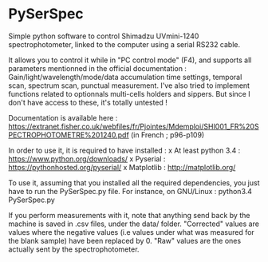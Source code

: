 # PySerSpec
Simple python software to control Shimadzu UVmini-1240 spectrophotometer, linked to the computer using a serial RS232 cable.

It allows you to control it while in "PC control mode" (F4), and supports all parameters mentionned in the official documentation :
Gain/light/wavelength/mode/data accumulation time settings, temporal scan, spectrum scan, punctual measurement.
I've also tried to implement functions related to optionnals multi-cells holders and sippers.
But since I don't have access to these, it's totally untested !

Documentation is available here :
https://extranet.fisher.co.uk/webfiles/fr/Pjointes/Mdemploi/SHI001_FR%20SPECTROPHOTOMETRE%201240.pdf (in French ; p96-p109)

In order to use it, it is required to have installed :
  x At least python 3.4 : https://www.python.org/downloads/
  x Pyserial : https://pythonhosted.org/pyserial/
  x Matplotlib : http://matplotlib.org/
  
  To use it, assuming that you installed all the required dependencies, you just have to run the PySerSpec.py file.
  For instance, on GNU/Linux : python3.4 PySerSpec.py
  
  If you perform measurements with it, note that anything send back by the machine is saved in .csv files, under the data/ folder.
  "Corrected" values are values where the negative values (i.e values under what was measured for the blank sample) have been replaced by 0.
  "Raw" values are the ones actually sent by the spectrophotometer.
